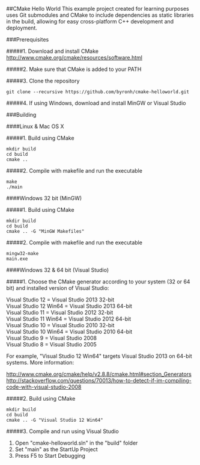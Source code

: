 ##CMake Hello World
This example project created for learning purposes uses Git submodules and CMake to include dependencies as static libraries in the build, allowing for easy cross-platform C++ development and deployment.

###Prerequisites

#####1. Download and install CMake
http://www.cmake.org/cmake/resources/software.html

#####2. Make sure that CMake is added to your PATH

#####3. Clone the repository
```
git clone --recursive https://github.com/byronh/cmake-helloworld.git
```

#####4. If using Windows, download and install MinGW or Visual Studio

###Building

####Linux & Mac OS X

#####1. Build using CMake

```
mkdir build
cd build
cmake ..
```

#####2. Compile with makefile and run the executable
```
make
./main
```

####Windows 32 bit (MinGW)

#####1. Build using CMake

```
mkdir build
cd build
cmake .. -G "MinGW Makefiles"
```

#####2. Compile with makefile and run the executable
```
mingw32-make
main.exe
```


####Windows 32 & 64 bit (Visual Studio)

#####1. Choose the CMake generator according to your system (32 or 64 bit) and installed version of Visual Studio:

Visual Studio 12 = Visual Studio 2013 32-bit  
Visual Studio 12 Win64 = Visual Studio 2013 64-bit  
Visual Studio 11 = Visual Studio 2012 32-bit  
Visual Studio 11 Win64 = Visual Studio 2012 64-bit  
Visual Studio 10 = Visual Studio 2010 32-bit  
Visual Studio 10 Win64 = Visual Studio 2010 64-bit  
Visual Studio 9 = Visual Studio 2008  
Visual Studio 8 = Visual Studio 2005  

For example, "Visual Studio 12 Win64" targets Visual Studio 2013 on 64-bit systems. More information:

http://www.cmake.org/cmake/help/v2.8.8/cmake.html#section_Generators  
http://stackoverflow.com/questions/70013/how-to-detect-if-im-compiling-code-with-visual-studio-2008  

#####2. Build using CMake
```
mkdir build
cd build
cmake .. -G "Visual Studio 12 Win64"
```

#####3. Compile and run using Visual Studio
1. Open "cmake-helloworld.sln" in the "build" folder
2. Set "main" as the StartUp Project
3. Press F5 to Start Debugging


